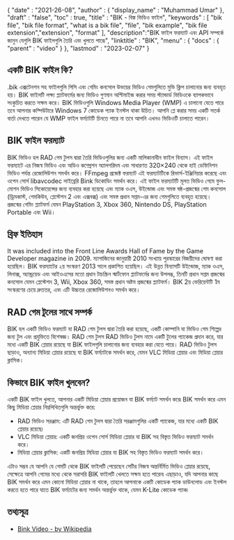 {
  "date" : "2021-26-08",
  "author" : {
    "display_name" : "Muhammad Umar"
},
  "draft" : "false",
  "toc" : true,
  "title" : "BIK - বিঙ্ক ভিডিও ফাইল",
  "keywords" : [ "bik file", "bik file format", "what is a bik file", "file", "bik example", "bik file extension","extension", "format" ],
  "description":"BIK ফাইল ফরম্যাট এবং API সম্পর্কে জানুন যেগুলি BIK ফাইলগুলি তৈরি এবং খুলতে পারে৷",
  "linktitle" : "BIK",
  "menu" : {
    "docs" : {
      "parent" : "video"
}
},
  "lastmod" : "2023-02-07"
}

## একটি BIK ফাইল কি?
.bik এক্সটেনশন সহ ফাইলগুলি পিসি এবং গেমিং কনসোল উভয়ের ভিডিও গেমগুলিতে মুভি ক্লিপ চালানোর জন্য ব্যবহৃত হয়। BIK ফাইলটি লক্ষ্য প্ল্যাটফর্মের জন্য ভিডিও গুণমান অপ্টিমাইজ করার সময় স্ট্যান্ডার্ড ভিডিওকে ব্যাপকভাবে সংকুচিত করতে সক্ষম করে। BIK ভিডিওগুলি Windows Media Player (WMP) এ চালানো যেতে পারে তবে আপনার কম্পিউটারে Windows 7 কোডেক প্যাক ইনস্টল থাকা উচিত। আপনি প্লে করার সময় একটি সতর্ক বার্তা দেখতে পারেন যে WMP ফাইল ফর্ম্যাটটি চিনতে পারে না তবে আপনি এখনও ভিডিওটি চালাতে পারেন।

## BIK ফাইল ফরম্যাট
BIK ভিডিও হল RAD গেম টুলস দ্বারা তৈরি ভিডিওগুলির জন্য একটি মালিকানাধীন ফাইল বিন্যাস। এই ফাইল ফরম্যাটে এর নিজস্ব ভিডিও এবং অডিও কম্প্রেশন অ্যালগরিদম এবং সাধারণত 320×240 থেকে হাই ডেফিনিশন ভিডিও পর্যন্ত রেজোলিউশন সমর্থন করে। FFmpeg প্রজেক্ট ফরম্যাট এই ফরম্যাটটিকে রিভার্স-ইঞ্জিনিয়ার করেছে এবং ওপেন সোর্স libavcodec লাইব্রেরি Bink ডিকোডিং সমর্থন করে। এই ফাইল ফরম্যাটটি মূলত ভিডিও গেমে ফুল-মোশন ভিডিও সিকোয়েন্সের জন্য ব্যবহার করা হয়েছে এবং ম্যাক ওএস, উইন্ডোজ এবং সমস্ত ষষ্ঠ-প্রজন্মের গেম কনসোল (ড্রিমকাস্ট, গেমকিউব, প্লেস্টেশন 2 এবং এক্সবক্স) এবং সমস্ত প্রধান সপ্তম-এর জন্য গেমগুলিতে ব্যবহৃত হয়েছে। প্রজন্মের গেমিং প্ল্যাটফর্ম যেমন PlayStation 3, Xbox 360, Nintendo DS, PlayStation Portable এবং Wii।

## ব্রিফ ইতিহাস
It was included into the Front Line Awards Hall of Fame by the Game Developer magazine in 2009. ম্যাগাজিনের জানুয়ারী 2010 সংখ্যায় পুরস্কারের বিজয়ীদের ঘোষণা করা হয়েছিল। BIK ফরম্যাটের ২য় সংস্করণ 2013 সালে প্রকাশিত হয়েছিল। এই উন্নত বিন্যাসটি উইন্ডোজ, ম্যাক ওএস, লিনাক্স, অ্যান্ড্রয়েড এবং আইওএসের মতো প্রধান টাচস্ক্রিন স্মার্টফোন প্ল্যাটফর্মের জন্য উপলব্ধ, তিনটি প্রধান সপ্তম প্রজন্মের কনসোল যেমন প্লেস্টেশন 3, Wii, Xbox 360, সমস্ত প্রধান অষ্টম প্রজন্মের প্ল্যাটফর্ম। BIK 2য় ভেরিয়েন্টটি 1ম সংস্করণের চেয়ে দ্রুততর, এবং এটি উচ্চতর রেজোলিউশনও সমর্থন করে।

## RAD গেম টুলের সাথে সম্পর্ক

BIK হল একটি ভিডিও ফরম্যাট যা RAD গেম টুলস দ্বারা তৈরি করা হয়েছে, একটি কোম্পানি যা ভিডিও গেম শিল্পের জন্য টুল এবং প্রযুক্তিতে বিশেষজ্ঞ। RAD গেম টুলস RAD ভিডিও টুলস নামে একটি টুলের প্যাকেজ প্রদান করে, যার মধ্যে একটি BIK প্লেয়ার রয়েছে যা BIK ফাইলগুলি চালানোর জন্য ব্যবহার করা যেতে পারে। RAD ভিডিও টুলস ছাড়াও, অন্যান্য মিডিয়া প্লেয়ার রয়েছে যা BIK ফর্ম্যাটকে সমর্থন করে, যেমন VLC মিডিয়া প্লেয়ার এবং মিডিয়া প্লেয়ার ক্লাসিক।

## কিভাবে BIK ফাইল খুলবেন?

একটি BIK ফাইল খুলতে, আপনার একটি মিডিয়া প্লেয়ার প্রয়োজন যা BIK ফর্ম্যাট সমর্থন করে৷ BIK সমর্থন করে এমন কিছু মিডিয়া প্লেয়ার নিম্নলিখিতগুলি অন্তর্ভুক্ত করে:

- RAD ভিডিও সরঞ্জাম: এটি RAD গেম টুলস দ্বারা তৈরি সরঞ্জামগুলির একটি প্যাকেজ, যার মধ্যে একটি BIK প্লেয়ার রয়েছে৷
- VLC মিডিয়া প্লেয়ার: একটি জনপ্রিয় ওপেন সোর্স মিডিয়া প্লেয়ার যা BIK সহ বিস্তৃত ভিডিও ফরম্যাট সমর্থন করে।
- মিডিয়া প্লেয়ার ক্লাসিক: একটি জনপ্রিয় মিডিয়া প্লেয়ার যা BIK সহ বিস্তৃত ভিডিও ফরম্যাট সমর্থন করে।

এটাও সম্ভব যে আপনি যে গেমটি থেকে BIK ফাইলটি পেয়েছেন সেটির নিজস্ব অন্তর্নির্মিত ভিডিও প্লেয়ার রয়েছে, সেক্ষেত্রে আপনি গেমের মধ্যে থেকে সরাসরি BIK ফাইলটি খেলতে সক্ষম হতে পারেন৷ এছাড়াও, যদি আপনার কাছে BIK সমর্থন করে এমন কোনো মিডিয়া প্লেয়ার না থাকে, তাহলে আপনাকে একটি কোডেক প্যাক ডাউনলোড এবং ইনস্টল করতে হতে পারে যাতে BIK ফর্ম্যাটের জন্য সমর্থন অন্তর্ভুক্ত থাকে, যেমন K-Lite কোডেক প্যাক৷

## তথ্যসূত্র ##

- [Bink Video - by Wikipedia](https://en.wikipedia.org/wiki/Bink_Video)

